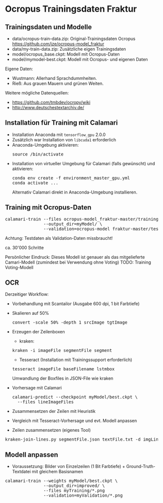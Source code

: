 # Ocropus Trainingsdaten Fraktur


## Trainingsdaten und Modelle

* data/ocropus-train-data.zip: Original-Trainingsdaten Ocropus
  https://github.com/jze/ocropus-model_fraktur
* data/my-train-data.zip: Zusätzliche eigen Trainingsdaten
* model/ocropus_base.ckpt: Modell mit Ocropus-Daten
* model/mymodel-best.ckpt: Modell mit Ocropus- und eigenen Daten

Eigene Daten:

* Wustmann: Allerhand Sprachdummheiten.
* Rieß: Aus grauen Mauern und grünen Weiten.

Weitere mögliche Datenquellen:

* https://github.com/tmbdev/ocropy/wiki
* http://www.deutschestextarchiv.de/

## Installation für Training mit Calamari

* Installation Anaconda mit `tensorflow_gpu` 2.0.0
* Zusätzlich war Installation von `libcuda1` erforderlich
* Anaconda-Umgebung aktivieren:
  <pre>
  source <condaDir>/bin/activate
  </pre>
* Installation von virtueller Umgebung für Calamari (falls gewünscht) und
  aktivieren:
  <pre>
  conda env create -f environment_master_gpu.yml
  conda activate ...
  </pre>
  Alternativ Calamari direkt in Anaconda-Umgebung installieren.

## Training mit Ocropus-Daten

<pre>
calamari-train --files ocropus-model_fraktur-master/training/*.bin.png \
               --output_dir=myModel/ \
               --validation=ocropus-model_fraktur-master/testing/*.bin.png
</pre>
Achtung: Testdaten als Validation-Daten missbraucht!

ca. 30'000 Schritte

Persönlicher Eindruck: Dieses Modell ist genauer als das mitgelieferte
Camari-Modell (zumindest bei Verwendung ohne Voting)
TODO: Training Voting-Modell

## OCR

Derzeitiger Workflow:

* Vorbehandlung mit Scantailor (Ausgabe 600 dpi, 1 bit Farbtiefe)

* Skalieren auf 50%
  <pre>
  convert -scale 50% -depth 1 srcImage tgtImage
  </pre>

* Erzeugen der Zeilenboxen
  * kraken:
  <pre>
  kraken -i imageFile segmentFile segment
  </pre>
  
  * Tesseract (Installation mit Trainingssupport erforderlich)
  <pre>
  tesseract imageFile baseFilename lstmbox
  </pre>
  Umwandlung der Boxfiles in JSON-File wie kraken

* Vorhersage mit Calamari
  <pre>
  calamari-predict --checkpoint myModel/best.ckpt \
    --files lineImageFiles
  </pre>

* Zusammensetzen der Zeilen mit Heuristik

* Vergleich mit Tesseract-Vorhersage und evt. Modell anpassen


* Zeilen zusammensetzen (eigenes Tool)

<pre>
kraken-join-lines.py segmentFile.json textFile.txt -d imgLinesDir
</pre>

## Modell anpassen

* Voraussetzung: Bilder von Einzelzeilen (1 Bit Farbtiefe) +
Ground-Truth-Textdatei mit gleichem Basisnamen
<pre>
calamari-train --weights myModel/best.ckpt \
               --output_dir=improved/ \
               --files myTraining/*.png
               --validation=myValidation/*.png
</pre>



